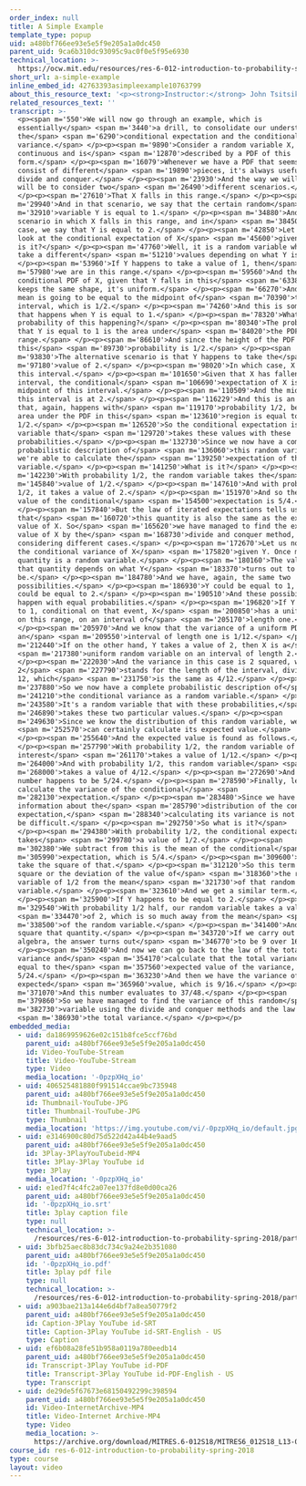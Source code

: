 ```yaml
---
order_index: null
title: A Simple Example
template_type: popup
uid: a480bf766ee93e5e5f9e205a1a0dc450
parent_uid: 9ca6b310dc93095c9ac0f0e5f95e6930
technical_location: >-
  https://ocw.mit.edu/resources/res-6-012-introduction-to-probability-spring-2018/part-i-the-fundamentals/a-simple-example
short_url: a-simple-example
inline_embed_id: 42763393asimpleexample10763799
about_this_resource_text: '<p><strong>Instructor:</strong> John Tsitsiklis</p>'
related_resources_text: ''
transcript: >-
  <p><span m='550'>We will now go through an example, which is
  essentially</span> <span m='3440'>a drill, to consolidate our understanding of
  the</span> <span m='6290'>conditional expectation and the conditional
  variance.</span> </p><p><span m='9890'>Consider a random variable X, which is
  continuous and is</span> <span m='12870'>described by a PDF of this
  form.</span> </p><p><span m='16079'>Whenever we have a PDF that seems to
  consist of different</span> <span m='19890'>pieces, it's always useful to
  divide and conquer.</span> </p><p><span m='23930'>And the way we will do that
  will be to consider two</span> <span m='26490'>different scenarios.</span>
  </p><p><span m='27610'>That X falls in this range.</span> </p><p><span
  m='29940'>And in that scenario, we say that the certain random</span> <span
  m='32910'>variable Y is equal to 1.</span> </p><p><span m='34880'>And another
  scenario in which X falls in this range, and in</span> <span m='38450'>that
  case, we say that Y is equal to 2.</span> </p><p><span m='42850'>Let us now
  look at the conditional expectation of X</span> <span m='45600'>given Y. What
  is it?</span> </p><p><span m='47760'>Well, it is a random variable which can
  take a different</span> <span m='51210'>values depending on what Y is.</span>
  </p><p><span m='53960'>If Y happens to take a value of 1, then</span> <span
  m='57980'>we are in this range.</span> </p><p><span m='59560'>And the
  conditional PDF of X, given that Y falls in this</span> <span m='63380'>range,
  keeps the same shape, it's uniform.</span> </p><p><span m='66270'>And so it's
  mean is going to be equal to the midpoint of</span> <span m='70390'>this
  interval, which is 1/2.</span> </p><p><span m='74260'>And this is something
  that happens when Y is equal to 1.</span> </p><p><span m='78320'>What is the
  probability of this happening?</span> </p><p><span m='80340'>The probability
  that Y is equal to 1 is the area under</span> <span m='84020'>the PDF in this
  range.</span> </p><p><span m='86610'>And since the height of the PDF is 1/2,
  this</span> <span m='89730'>probability is 1/2.</span> </p><p><span
  m='93830'>The alternative scenario is that Y happens to take the</span> <span
  m='97180'>value of 2.</span> </p><p><span m='98020'>In which case, X lives in
  this interval.</span> </p><p><span m='101650'>Given that X has fallen in this
  interval, the conditional</span> <span m='106690'>expectation of X is the
  midpoint of this interval.</span> </p><p><span m='110509'>And the midpoint of
  this interval is at 2.</span> </p><p><span m='116229'>And this is an event
  that, again, happens with</span> <span m='119170'>probability 1/2, because the
  area under the PDF in this</span> <span m='123610'>region is equal to
  1/2.</span> </p><p><span m='126520'>So the conditional expectation is a random
  variable that</span> <span m='129720'>takes these values with these
  probabilities.</span> </p><p><span m='132730'>Since we now have a complete
  probabilistic description of</span> <span m='136060'>this random variable,
  we're able to calculate the</span> <span m='139250'>expectation of this random
  variable.</span> </p><p><span m='141250'>What is it?</span> </p><p><span
  m='142230'>With probability 1/2, the random variable takes the</span> <span
  m='145840'>value of 1/2.</span> </p><p><span m='147610'>And with probability
  1/2, it takes a value of 2.</span> </p><p><span m='151970'>And so the expected
  value of the conditional</span> <span m='154500'>expectation is 5/4.</span>
  </p><p><span m='157840'>But the law of iterated expectations tells us
  that</span> <span m='160720'>this quantity is also the same as the expected
  value of X. So</span> <span m='165620'>we have managed to find the expected
  value of X by the</span> <span m='168730'>divide and conquer method, by
  considering different cases.</span> </p><p><span m='172670'>Let us now turn to
  the conditional variance of X</span> <span m='175820'>given Y. Once more, this
  quantity is a random variable.</span> </p><p><span m='180160'>The value of
  that quantity depends on what Y</span> <span m='183370'>turns out to
  be.</span> </p><p><span m='184780'>And we have, again, the same two
  possibilities.</span> </p><p><span m='186930'>Y could be equal to 1, or Y
  could be equal to 2.</span> </p><p><span m='190510'>And these possibilities
  happen with equal probabilities.</span> </p><p><span m='196820'>If Y is equal
  to 1, conditional on that event, X</span> <span m='200850'>has a uniform PDF
  on this range, on an interval of</span> <span m='205170'>length one.</span>
  </p><p><span m='205970'>And we know that the variance of a uniform PDF on
  an</span> <span m='209550'>interval of length one is 1/12.</span> </p><p><span
  m='212440'>If on the other hand, Y takes a value of 2, then X is a</span>
  <span m='217380'>uniform random variable on an interval of length 2.</span>
  </p><p><span m='222030'>And the variance in this case is 2 squared, where this
  2</span> <span m='227790'>stands for the length of the interval, divided by
  12, which</span> <span m='231750'>is the same as 4/12.</span> </p><p><span
  m='237880'>So we now have a complete probabilistic description of</span> <span
  m='241210'>the conditional variance as a random variable.</span> </p><p><span
  m='243580'>It's a random variable that with these probabilities,</span> <span
  m='246890'>takes these two particular values.</span> </p><p><span
  m='249630'>Since we know the distribution of this random variable, we</span>
  <span m='252570'>can certainly calculate its expected value.</span>
  </p><p><span m='255640'>And the expected value is found as follows.</span>
  </p><p><span m='257790'>With probability 1/2, the random variable of
  interest</span> <span m='261170'>takes a value of 1/12.</span> </p><p><span
  m='264000'>And with probability 1/2, this random variable</span> <span
  m='268000'>takes a value of 4/12.</span> </p><p><span m='272690'>And this
  number happens to be 5/24.</span> </p><p><span m='278590'>Finally, let us
  calculate the variance of the conditional</span> <span
  m='282130'>expectation.</span> </p><p><span m='283480'>Since we have complete
  information about the</span> <span m='285790'>distribution of the conditional
  expectation,</span> <span m='288340'>calculating its variance is not going to
  be difficult.</span> </p><p><span m='292750'>So what is it?</span>
  </p><p><span m='294380'>With probability 1/2, the conditional expectation
  takes</span> <span m='299780'>a value of 1/2.</span> </p><p><span
  m='302380'>We subtract from this is the mean of the conditional</span> <span
  m='305990'>expectation, which is 5/4.</span> </p><p><span m='309600'>And we
  take the square of that.</span> </p><p><span m='312120'>So this term is the
  square or the deviation of the value of</span> <span m='318360'>the random
  variable of 1/2 from the mean</span> <span m='321730'>of that random
  variable.</span> </p><p><span m='323610'>And we get a similar term.</span>
  </p><p><span m='325900'>If Y happens to be equal to 2.</span> </p><p><span
  m='329540'>With probability 1/2 half, our random variable takes a value</span>
  <span m='334470'>of 2, which is so much away from the mean</span> <span
  m='338500'>of the random variable.</span> </p><p><span m='341400'>And then we
  square that quantity.</span> </p><p><span m='343720'>If we carry out the
  algebra, the answer turns out</span> <span m='346770'>to be 9 over 16.</span>
  </p><p><span m='350240'>And now we can go back to the law of the total
  variance and</span> <span m='354170'>calculate that the total variance is
  equal to the</span> <span m='357560'>expected value of the variance, which is
  5/24.</span> </p><p><span m='363230'>And then we have the variance of the
  expected</span> <span m='365960'>value, which is 9/16.</span> </p><p><span
  m='371070'>And this number evaluates to 37/48.</span> </p><p><span
  m='379860'>So we have managed to find the variance of this random</span> <span
  m='382730'>variable using the divide and conquer methods and the law of</span>
  <span m='386930'>the total variance.</span> </p><p></p>
embedded_media:
  - uid: da1869959626e02c151b8fce5ccf76bd
    parent_uid: a480bf766ee93e5e5f9e205a1a0dc450
    id: Video-YouTube-Stream
    title: Video-YouTube-Stream
    type: Video
    media_location: '-0pzpXHq_io'
  - uid: 406525481880f991514ccae9bc735948
    parent_uid: a480bf766ee93e5e5f9e205a1a0dc450
    id: Thumbnail-YouTube-JPG
    title: Thumbnail-YouTube-JPG
    type: Thumbnail
    media_location: 'https://img.youtube.com/vi/-0pzpXHq_io/default.jpg'
  - uid: e3146900c80d75d522d42a44b4e9aad5
    parent_uid: a480bf766ee93e5e5f9e205a1a0dc450
    id: 3Play-3PlayYouTubeid-MP4
    title: 3Play-3Play YouTube id
    type: 3Play
    media_location: '-0pzpXHq_io'
  - uid: e1ed7f4c4fc2a07ee137fd8e0d00ca26
    parent_uid: a480bf766ee93e5e5f9e205a1a0dc450
    id: '-0pzpXHq_io.srt'
    title: 3play caption file
    type: null
    technical_location: >-
      /resources/res-6-012-introduction-to-probability-spring-2018/part-i-the-fundamentals/a-simple-example/-0pzpXHq_io.srt
  - uid: 3bfb25aec8b83dc734c9a24e2b351080
    parent_uid: a480bf766ee93e5e5f9e205a1a0dc450
    id: '-0pzpXHq_io.pdf'
    title: 3play pdf file
    type: null
    technical_location: >-
      /resources/res-6-012-introduction-to-probability-spring-2018/part-i-the-fundamentals/a-simple-example/-0pzpXHq_io.pdf
  - uid: a903bae213a144e6d4bf7a8ea50779f2
    parent_uid: a480bf766ee93e5e5f9e205a1a0dc450
    id: Caption-3Play YouTube id-SRT
    title: Caption-3Play YouTube id-SRT-English - US
    type: Caption
  - uid: ef6b08a28fe51b958a0119a780eedb14
    parent_uid: a480bf766ee93e5e5f9e205a1a0dc450
    id: Transcript-3Play YouTube id-PDF
    title: Transcript-3Play YouTube id-PDF-English - US
    type: Transcript
  - uid: de29de5f67673e68150492299c398594
    parent_uid: a480bf766ee93e5e5f9e205a1a0dc450
    id: Video-InternetArchive-MP4
    title: Video-Internet Archive-MP4
    type: Video
    media_location: >-
      https://archive.org/download/MITRES.6-012S18/MITRES6_012S18_L13-08_300k.mp4
course_id: res-6-012-introduction-to-probability-spring-2018
type: course
layout: video
---
```

